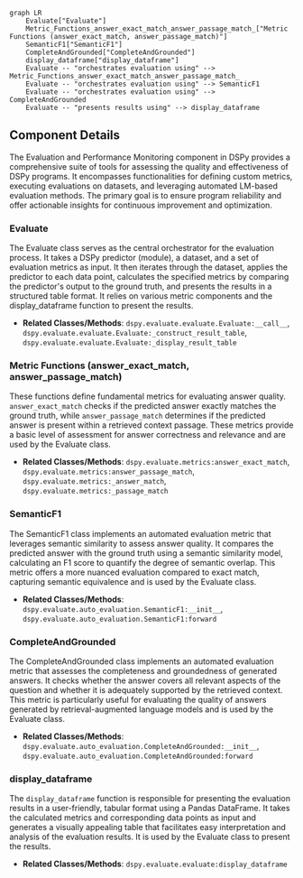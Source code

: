 ```mermaid
graph LR
    Evaluate["Evaluate"]
    Metric_Functions_answer_exact_match_answer_passage_match_["Metric Functions (answer_exact_match, answer_passage_match)"]
    SemanticF1["SemanticF1"]
    CompleteAndGrounded["CompleteAndGrounded"]
    display_dataframe["display_dataframe"]
    Evaluate -- "orchestrates evaluation using" --> Metric_Functions_answer_exact_match_answer_passage_match_
    Evaluate -- "orchestrates evaluation using" --> SemanticF1
    Evaluate -- "orchestrates evaluation using" --> CompleteAndGrounded
    Evaluate -- "presents results using" --> display_dataframe
```

## Component Details

The Evaluation and Performance Monitoring component in DSPy provides a comprehensive suite of tools for assessing the quality and effectiveness of DSPy programs. It encompasses functionalities for defining custom metrics, executing evaluations on datasets, and leveraging automated LM-based evaluation methods. The primary goal is to ensure program reliability and offer actionable insights for continuous improvement and optimization.

### Evaluate
The Evaluate class serves as the central orchestrator for the evaluation process. It takes a DSPy predictor (module), a dataset, and a set of evaluation metrics as input. It then iterates through the dataset, applies the predictor to each data point, calculates the specified metrics by comparing the predictor's output to the ground truth, and presents the results in a structured table format. It relies on various metric components and the display_dataframe function to present the results.
- **Related Classes/Methods**: `dspy.evaluate.evaluate.Evaluate:__call__`, `dspy.evaluate.evaluate.Evaluate:_construct_result_table`, `dspy.evaluate.evaluate.Evaluate:_display_result_table`

### Metric Functions (answer_exact_match, answer_passage_match)
These functions define fundamental metrics for evaluating answer quality. `answer_exact_match` checks if the predicted answer exactly matches the ground truth, while `answer_passage_match` determines if the predicted answer is present within a retrieved context passage. These metrics provide a basic level of assessment for answer correctness and relevance and are used by the Evaluate class.
- **Related Classes/Methods**: `dspy.evaluate.metrics:answer_exact_match`, `dspy.evaluate.metrics:answer_passage_match`, `dspy.evaluate.metrics:_answer_match`, `dspy.evaluate.metrics:_passage_match`

### SemanticF1
The SemanticF1 class implements an automated evaluation metric that leverages semantic similarity to assess answer quality. It compares the predicted answer with the ground truth using a semantic similarity model, calculating an F1 score to quantify the degree of semantic overlap. This metric offers a more nuanced evaluation compared to exact match, capturing semantic equivalence and is used by the Evaluate class.
- **Related Classes/Methods**: `dspy.evaluate.auto_evaluation.SemanticF1:__init__`, `dspy.evaluate.auto_evaluation.SemanticF1:forward`

### CompleteAndGrounded
The CompleteAndGrounded class implements an automated evaluation metric that assesses the completeness and groundedness of generated answers. It checks whether the answer covers all relevant aspects of the question and whether it is adequately supported by the retrieved context. This metric is particularly useful for evaluating the quality of answers generated by retrieval-augmented language models and is used by the Evaluate class.
- **Related Classes/Methods**: `dspy.evaluate.auto_evaluation.CompleteAndGrounded:__init__`, `dspy.evaluate.auto_evaluation.CompleteAndGrounded:forward`

### display_dataframe
The `display_dataframe` function is responsible for presenting the evaluation results in a user-friendly, tabular format using a Pandas DataFrame. It takes the calculated metrics and corresponding data points as input and generates a visually appealing table that facilitates easy interpretation and analysis of the evaluation results. It is used by the Evaluate class to present the results.
- **Related Classes/Methods**: `dspy.evaluate.evaluate:display_dataframe`
